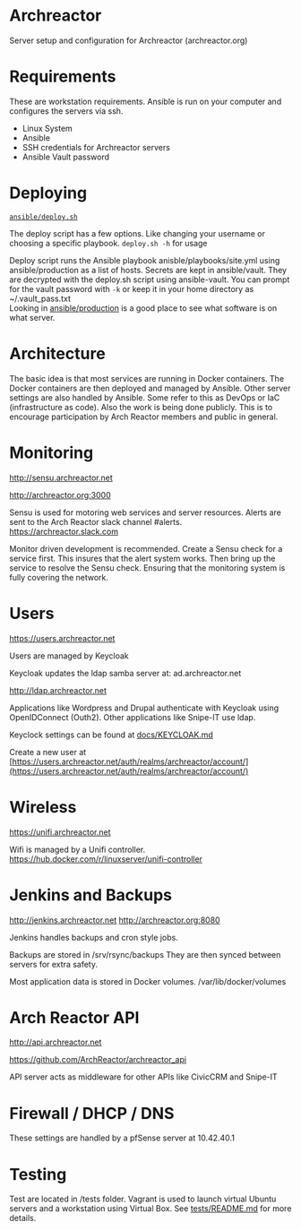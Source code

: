 # Archreactor

Server setup and configuration for Archreactor (archreactor.org)

# Requirements

These are workstation requirements. Ansible is run on your computer and configures the servers via ssh.

- Linux System
- Ansible
- SSH credentials for Archreactor servers
- Ansible Vault password

# Deploying

[`ansible/deploy.sh`](ansible/deploy.sh)

The deploy script has a few options. Like changing your username or choosing a specific playbook. `deploy.sh -h` for usage

Deploy script runs the Ansible playbook anisble/playbooks/site.yml using ansible/production as a list of hosts.
Secrets are kept in ansible/vault. They are decrypted with the deploy.sh script using ansible-vault. You can prompt for the vault password with `-k` or keep it in your home directory as ~/.vault_pass.txt<br>
Looking in [ansible/production](ansible/production) is a good place to see what software is on what server.

# Architecture

The basic idea is that most services are running in Docker containers. The Docker containers are then deployed and managed by Ansible. Other server settings are also handled by Ansible. Some refer to this as DevOps or IaC (infrastructure as code). Also the work is being done publicly. This is to encourage participation by Arch Reactor members and public in general.

# Monitoring

http://sensu.archreactor.net

http://archreactor.org:3000

Sensu is used for motoring web services and server resources. Alerts are sent to the Arch Reactor slack channel #alerts. https://archreactor.slack.com

Monitor driven development is recommended. Create a Sensu check for a service first. This insures that the alert system works. Then bring up the service to resolve the Sensu check. Ensuring that the monitoring system is fully covering the network.

# Users

https://users.archreactor.net

Users are managed by Keycloak

Keycloak updates the ldap samba server at: ad.archreactor.net

http://ldap.archreactor.net

Applications like Wordpress and Drupal authenticate with Keycloak using OpenIDConnect (Outh2). Other applications like Snipe-IT use ldap.

Keyclock settings can be found at [docs/KEYCLOAK.md](docs/KEYCLOAK.md)

Create a new user at [https://users.archreactor.net/auth/realms/archreactor/account/](https://users.archreactor.net/auth/realms/archreactor/account/)

# Wireless

https://unifi.archreactor.net

Wifi is managed by a Unifi controller.
https://hub.docker.com/r/linuxserver/unifi-controller

# Jenkins and Backups

http://jenkins.archreactor.net
http://archreactor.org:8080

Jenkins handles backups and cron style jobs.

Backups are stored in /srv/rsync/backups
They are then synced between servers for extra safety.

Most application data is stored in Docker volumes. /var/lib/docker/volumes

# Arch Reactor API

http://api.archreactor.net

https://github.com/ArchReactor/archreactor_api

API server acts as middleware for other APIs like CivicCRM and Snipe-IT

# Firewall / DHCP / DNS

These settings are handled by a pfSense server at 10.42.40.1

# Testing

Test are located in /tests folder. Vagrant is used to launch virtual Ubuntu servers and a workstation using Virtual Box. See [tests/README.md](tests/README.md) for more details.
